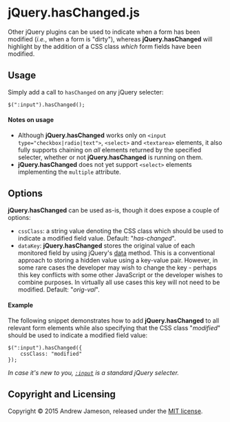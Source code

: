 # jQuery.hasChanged.js
Other jQuery plugins can be used to indicate when a form has been modified (*i.e.*, when a form is "dirty"), whereas **jQuery.hasChanged** will highlight by the addition of a CSS class *which* form fields have been modified.

## Usage
Simply add a call to `hasChanged` on any jQuery selecter:

```
$(":input").hasChanged();
```

#### Notes on usage
* Although **jQuery.hasChanged** works only on `<input type="checkbox|radio|text">`, `<select>` and `<textarea>` elements, it also fully supports chaining on *all* elements returned by the specified selecter, whether or not **jQuery.hasChanged** is running on them.
* **jQuery.hasChanged** does not yet support `<select>` elements implementing the `multiple` attribute.

## Options
**jQuery.hasChanged** can be used as-is, though it does expose a couple of options:
* `cssClass`: a string value denoting the CSS class which should be used to indicate a modified field value. Default: "*has-changed*".
* `dataKey`: **jQuery.hasChanged** stores the original value of each monitored field by using jQuery's [data](https://api.jquery.com/jquery.data/) method. This is a conventional approach to storing a hidden value using a key-value pair. However, in some rare cases the developer may wish to change the key - perhaps this key conflicts with some other JavaScript or the developer wishes to combine purposes. In virtually all use cases this key will not need to be modified. Default: "*orig-val*".

#### Example
The following snippet demonstrates how to add **jQuery.hasChanged** to all relevant form elements while also specifying that the CSS class "*modified*" should be used to indicate a modified field value:

```
$(":input").hasChanged({
	cssClass: "modified"
});
```

*In case it's new to you, [`:input`](https://api.jquery.com/input-selector/) is a standard jQuery selecter.*

## Copyright and Licensing
Copyright © 2015 Andrew Jameson, released under the [MIT license](https://raw.githubusercontent.com/awj100/jQuery.hasChanged.js/master/LICENSE).
